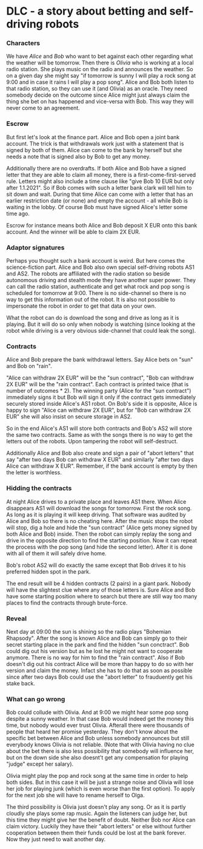 # DLC - a story about betting and self-driving robots

### Characters

We have *Alice* and *Bob* who want to bet against each other regarding what the weather will be tomorrow. Then there is *Olivia* who is working
at a local radio station. She plays music on the radio and announces the weather. So on a given day she might say "if tomorrow is sunny I will play a rock song at 9:00 and in case it rains I will play a pop song". Alice and Bob both listen to that radio station, so they can use it (and Olivia) as an oracle. They need somebody decide on the outcome since Alice might just always claim the thing she bet on has happened and vice-versa with Bob. This way they will never come to an agreement.

### Escrow

But first let's look at the finance part. Alice and Bob open a joint bank account. The trick is that withdrawals work just with a statement that is signed by both of them. Alice can come to the bank by herself but she needs a note that is signed also by Bob to get any money.

Additionally there are no overdrafts. If both Alice and Bob have a signed letter that they are able to claim all money, there is a first-come-first-served rule. Letters might also include a time clause like "give Bob 10 EUR but only after 1.1.2021". So if Bob comes with such a letter bank clark will tell him to sit down and wait. During that time Alice can come with a letter that has an earlier restriction date (or none) and empty the account - all while Bob is waiting in the lobby. Of course Bob must have signed Alice's letter some time ago.

Escrow for instance means both Alice and Bob deposit X EUR onto this bank account. And the winner will be able to claim 2X EUR.

### Adaptor signatures

Perhaps you thought such a bank account is weird. But here comes the science-fiction part. Alice and Bob also own special self-driving robots AS1 and AS2. The robots are affiliated with the radio station so beside autonomous driving and stealth mode they have another super power. They can call the radio station, authenticate and get what rock and pop song is scheduled for tomorrow at 9:00. There is no side-channel so there is no way to get this information out of the robot. It is also not possible to impersonate the robot in order to get that data on your own. 

What the robot can do is download the song and drive as long as it is playing. But it will do so only when nobody is watching (since looking at the robot while driving is a very obvious side-channel that could leak the song).

### Contracts

Alice and Bob prepare the bank withdrawal letters. Say Alice bets on "sun" and Bob on "rain".

"Alice can withdraw 2X EUR" will be the "sun contract", "Bob can withdraw 2X EUR" will be the "rain contract". Each contract is printed
twice (that is number of outcomes * 2). The winning party (Alice for the "sun contract") immediately signs it but Bob will sign it only if the contract gets immediately securely stored inside Alice's AS1 robot. On Bob's side it is opposite, Alice is happy to sign "Alice can withdraw 2X EUR", but for "Bob can withdraw 2X EUR" she will also insist on secure storage in AS2.

So in the end Alice's AS1 will store both contracts and Bob's AS2 will store the same two contracts. Same as with the songs there is no way to get the letters out of the robots. Upon tampering the robot will self-destruct.

Additionally Alice and Bob also create and sign a pair of "abort letters" that say "after two days Bob can withdraw X EUR" and similarly "after two days Alice can withdraw X EUR". Remember, if the bank account is empty by then the letter is worthless.

### Hidding the contracts

At night Alice drives to a private place and leaves AS1 there. When Alice disappears AS1 will download the songs for tomorrow. First the rock song. As long as it is playing it will keep driving. That software was audited by Alice and Bob so there is no cheating here. After the music stops the robot will stop, dig a hole and hide the "sun contract" (Alice gets money signed by both Alice and Bob) inside. Then the robot can simply replay the song and drive in the opposite direction to find the starting position. Now it can repeat the process with the pop song (and hide the second letter). After it is done with all of them it will safely drive home.

Bob's robot AS2 will do exactly the same except that Bob drives it to his preferred hidden spot in the park.

The end result will be 4 hidden contracts (2 pairs) in a giant park. Nobody will have the slightest clue where any of those letters is.
Sure Alice and Bob have some starting position where to search but there are still way too many places to find the contracts through brute-force.

### Reveal

Next day at 09:00 the sun is shining so the radio plays "Bohemian Rhapsody". After the song is known Alice and Bob can simply go to their secret starting place in the park and find the hidden "sun conctract". Bob could dig out his version but as he lost he might not want to cooperate anymore. There is no way for him to find the "rain contract". Also if Bob doesn't dig out his contract Alice will be more than happy to do so with her version and claim the money. Infact she has to do that as soon as possible since after two days Bob could use the "abort letter" to frauduently get his stake back.

### What can go wrong

Bob could collude with Olivia. And at 9:00 we might hear some pop song despite a sunny weather. In that case Bob would indeed get the money this time, but nobody would ever trust Olivia. Afterall there were thousands of people that heard her promise yesterday. They don't know about the specific bet between Alice and Bob unless somebody announces but still everybody knows Olivia is not reliable. (Note that with Olivia having no clue about the bet there is also less possibility that somebody will influence her, but on the down side she also doesnt't get any compensation for playing "judge" except her salary).

Olivia might play the pop and rock song at the same time in order to help both sides. But in this case it will be just a strange noise and Olivia will lose her job for playing junk (which is even worse than the first option). To apply for the next job she will have to rename herself to Olga.

The third possibility is Olivia just doesn't play any song. Or as it is partly cloudly she plays some rap music. Again the listeners can judge her, but this time they might give her the benefit of doubt. Neither Bob nor Alice can claim victory. Luckily they have their "abort letters" or else without further cooperation between them their funds could be lost at the bank forever. Now they just need to wait another day.